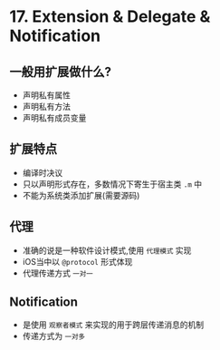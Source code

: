 # 17. Extension & Delegate & Notification

## 一般用扩展做什么?
* 声明私有属性
* 声明私有方法
* 声明私有成员变量

## 扩展特点
* 编译时决议
* 只以声明形式存在，多数情况下寄生于宿主类 `.m` 中
* 不能为系统类添加扩展(需要源码)

## 代理
* 准确的说是一种软件设计模式,使用 `代理模式` 实现
* iOS当中以 `@protocol` 形式体现
* 代理传递方式 `一对一`

## Notification
* 是使用 `观察者模式` 来实现的用于跨层传递消息的机制
* 传递方式为 `一对多`

